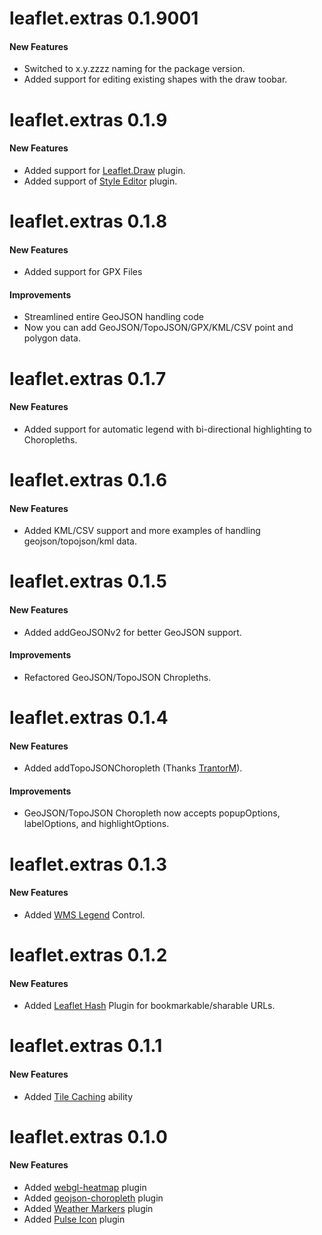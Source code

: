 # leaflet.extras 0.1.9001

#### New Features

* Switched to x.y.zzzz naming for the package version.
* Added support for editing existing shapes with the draw toobar.

# leaflet.extras 0.1.9

#### New Features

* Added support for [Leaflet.Draw](https://github.com/Leaflet/Leaflet.draw) plugin.
* Added support of [Style Editor](https://github.com/dwilhelm89/Leaflet.StyleEditor) plugin.

# leaflet.extras 0.1.8

#### New Features

* Added support for GPX Files

#### Improvements

* Streamlined entire GeoJSON handling code
* Now you can add GeoJSON/TopoJSON/GPX/KML/CSV point and polygon data.

# leaflet.extras 0.1.7

#### New Features

* Added support for automatic legend with bi-directional highlighting to Choropleths.

# leaflet.extras 0.1.6

#### New Features

* Added KML/CSV support and more examples of handling geojson/topojson/kml data.

# leaflet.extras 0.1.5

#### New Features

* Added addGeoJSONv2 for better GeoJSON support.

#### Improvements 

* Refactored GeoJSON/TopoJSON Chropleths.

# leaflet.extras 0.1.4

#### New Features

* Added addTopoJSONChoropleth (Thanks [TrantorM](https://github.com/TrantorM)).

#### Improvements

* GeoJSON/TopoJSON Choropleth now accepts popupOptions, labelOptions, and highlightOptions.

# leaflet.extras 0.1.3

#### New Features

* Added [WMS Legend](https://github.com/kartoza/leaflet-wms-legend) Control.

# leaflet.extras 0.1.2

#### New Features

* Added [Leaflet Hash](https://github.com/mlevans/leaflet-hash) Plugin for bookmarkable/sharable URLs.

# leaflet.extras 0.1.1

#### New Features

* Added [Tile Caching](https://github.com/MazeMap/Leaflet.TileLayer.PouchDBCached) ability

# leaflet.extras 0.1.0

#### New Features

* Added [webgl-heatmap](https://github.com/ursudio/webgl-heatmap-leaflet) plugin
* Added [geojson-choropleth](https://github.com/bhaskarvk/leaflet-choropleth) plugin
* Added [Weather Markers](https://github.com/tallsam/Leaflet.weather-markers) plugin
* Added [Pulse Icon](https://github.com/mapshakers/leaflet-icon-pulse) plugin
